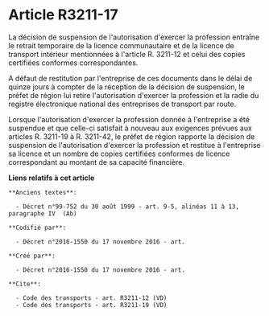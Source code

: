 # Article R3211-17

La décision de suspension de l'autorisation d'exercer la profession entraîne le retrait temporaire de la licence
communautaire et de la licence de transport intérieur mentionnées à l'article R. 3211-12 et celui des copies certifiées
conformes correspondantes. 

A défaut de restitution par l'entreprise de ces documents dans le délai de quinze jours à compter de la réception de la
décision de suspension, le préfet de région lui retire l'autorisation d'exercer la profession et la radie du registre
électronique national des entreprises de transport par route. 

Lorsque l'autorisation d'exercer la profession donnée à l'entreprise a été suspendue et que celle-ci satisfait à nouveau aux
exigences prévues aux articles R. 3211-19 à R. 3211-42, le préfet de région rapporte la décision de suspension de
l'autorisation d'exercer la profession et restitue à l'entreprise sa licence et un nombre de copies certifiées conformes de
licence correspondant au montant de sa capacité financière.

**Liens relatifs à cet article**

	**Anciens textes**:

	  - Décret n°99-752 du 30 août 1999 - art. 9-5, alinéas 11 à 13, paragraphe IV  (Ab)

	**Codifié par**:

	  - Décret n°2016-1550 du 17 novembre 2016 - art.

	**Créé par**:

	  - Décret n°2016-1550 du 17 novembre 2016 - art.

	**Cite**:

	  - Code des transports - art. R3211-12 (VD)
	  - Code des transports - art. R3211-19 (VD)
